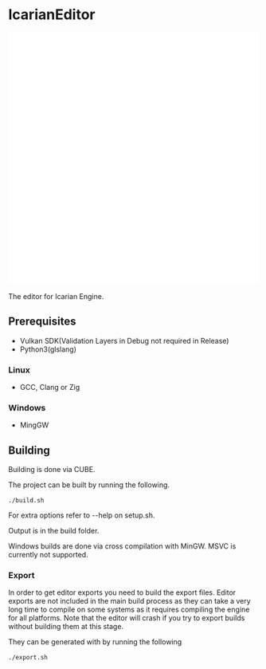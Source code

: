 # IcarianEditor

![image](resources/Icarian_Logo_White.svg)

The editor for Icarian Engine.

## Prerequisites
* Vulkan SDK(Validation Layers in Debug not required in Release)
* Python3(glslang)
### Linux
* GCC, Clang or Zig
### Windows
* MingGW

## Building

Building is done via CUBE.

The project can be built by running the following.
```
./build.sh
```

For extra options refer to --help on setup.sh.

Output is in the build folder.

Windows builds are done via cross compilation with MinGW.
MSVC is currently not supported.

### Export
In order to get editor exports you need to build the export files. Editor exports are not included in the main build process as they can take a very long time to compile on some systems as it requires compiling the engine for all platforms. Note that the editor will crash if you try to export builds without building them at this stage.

They can be generated with by running the following
```
./export.sh
```